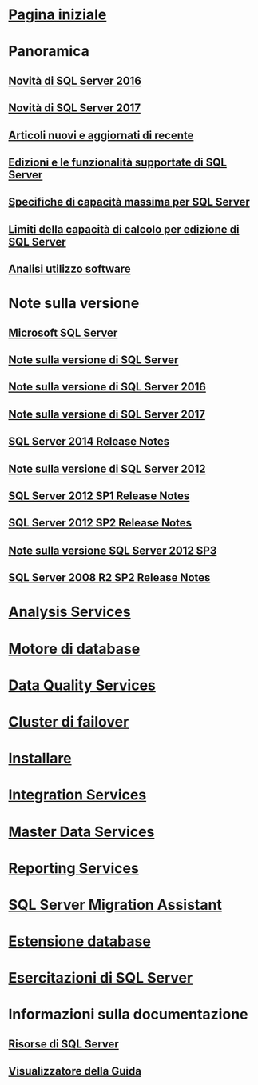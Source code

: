 

# [Pagina iniziale](sql-server-technical-documentation.md)



# Panoramica


## [Novità di SQL Server 2016](what-s-new-in-sql-server-2016.md)


## [Novità di SQL Server 2017](what-s-new-in-sql-server-2017.md)


## [Articoli nuovi e aggiornati di recente](new-updated-sql-server.md)


## [Edizioni e le funzionalità supportate di SQL Server](editions-and-components-of-sql-server-2016.md)


## [Specifiche di capacità massima per SQL Server](maximum-capacity-specifications-for-sql-server.md)


## [Limiti della capacità di calcolo per edizione di SQL Server](compute-capacity-limits-by-edition-of-sql-server.md)


## [Analisi utilizzo software](customer-experience-improvement-program-for-sql-server-data-tools.md)



# Note sulla versione



## [Microsoft SQL Server](../release-notes/microsoft-sql-server.md)


## [Note sulla versione di SQL Server](../release-notes/sql-server-release-notes.md)


## [Note sulla versione di SQL Server 2016](sql-server-2016-release-notes.md)


## [Note sulla versione di SQL Server 2017](sql-server-2017-release-notes.md)



## [SQL Server 2014 Release Notes](../release-notes/sql-server-2014-release-notes.md)


## [Note sulla versione di SQL Server 2012](../release-notes/sql-server-2012-release-notes.md)


## [SQL Server 2012 SP1 Release Notes](../release-notes/sql-server-2012-sp1-release-notes.md)


## [SQL Server 2012 SP2 Release Notes](../release-notes/sql-server-2012-sp2-release-notes.md)


## [Note sulla versione SQL Server 2012 SP3](../release-notes/sql-server-2012-sp3-release-notes.md)


## [SQL Server 2008 R2 SP2 Release Notes](../release-notes/sql-server-2008-r2-sp2-release-notes.md)



# [Analysis Services](../analysis-services/analysis-services.md)


# [Motore di database](../database-engine/configure-windows/sql-server-database-engine.md)


# [Data Quality Services](../data-quality-services/data-quality-services.md)


# [Cluster di failover](../sql-server/failover-clusters/install/sql-server-failover-cluster-installation.md)


# [Installare](../sql-server/install/planning-a-sql-server-installation.md)


# [Integration Services](../integration-services/sql-server-integration-services.md)


# [Master Data Services](../master-data-services/master-data-services-overview-mds.md)


# [Reporting Services](../reporting-services/create-deploy-and-manage-mobile-and-paginated-reports.md)


# [SQL Server Migration Assistant](../ssma/sql-server-migration-assistant.md)


# [Estensione database](../sql-server/stretch-database/stretch-database.md)


# [Esercitazioni di SQL Server](tutorials-for-sql-server-2016.md)



# Informazioni sulla documentazione


## [Risorse di SQL Server](sql-server-resources.md)


## [Visualizzatore della Guida](../release-notes/sql-server-help-installation.md)
